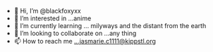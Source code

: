 - 👋 Hi, I’m @blackfoxyxx
- 👀 I’m interested in ...anime 
- 🌱 I’m currently learning ... milyways and the distant from the earth 
- 💞️ I’m looking to collaborate on ...any thing 
- 📫 How to reach me ...jasmarie.c1111@kippstl.org

<!---
blackfoxyxx/blackfoxyxx is a ✨ special ✨ repository because its `README.md` (this file) appears on your GitHub profile.
You can click the Preview link to take a look at your changes.
--->
